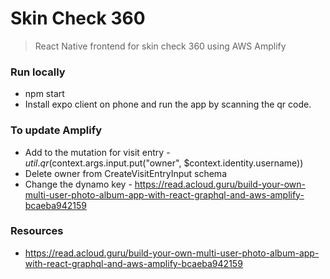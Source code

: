 # Skin Check 360
>React Native frontend for skin check 360 using AWS Amplify

### Run locally
* npm start
* Install expo client on phone and run the app by scanning the qr code.

### To update Amplify
* Add to the mutation for visit entry - $util.qr($context.args.input.put("owner", $context.identity.username))
* Delete owner from CreateVisitEntryInput schema
* Change the dynamo key - https://read.acloud.guru/build-your-own-multi-user-photo-album-app-with-react-graphql-and-aws-amplify-bcaeba942159

### Resources
* https://read.acloud.guru/build-your-own-multi-user-photo-album-app-with-react-graphql-and-aws-amplify-bcaeba942159
